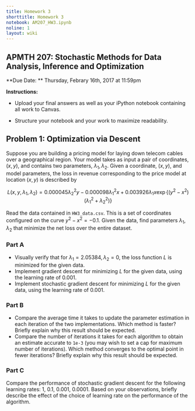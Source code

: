 ```yaml
---
title: Homework 3
shorttitle: Homework 3
notebook: AM207_HW3.ipynb
noline: 1
layout: wiki
---
```



## APMTH 207:  Stochastic Methods for Data Analysis, Inference and Optimization

**Due Date: ** Thursday, Febrary 16th, 2017 at 11:59pm

**Instructions:**

- Upload your final answers as well as your iPython notebook containing all work to Canvas.

- Structure your notebook and your work to maximize readability.

## Problem 1: Optimization via Descent

Suppose you are building a pricing model for laying down telecom cables over a geographical region. Your model takes as input a pair of  coordinates, $(x, y)$, and contains two parameters, $\lambda_1, \lambda_2$. Given a coordinate, $(x, y)$, and model parameters, the loss in revenue corresponding to the price model at location $(x, y)$ is described by

$$
L(x, y, \lambda_1, \lambda_2) = 0.000045\lambda_2^2 y - 0.000098\lambda_1^2 x + 0.003926\lambda_1 x\exp\left\{\left(y^2 - x^2\right)\left(\lambda_1^2 + \lambda_2^2\right)\right\}
$$

Read the data contained in `HW3_data.csv`. This is a set of coordinates configured on the curve $y^2 - x^2 = -0.1$. Given the data, find parameters $\lambda_1, \lambda_2$ that minimize the net loss over the entire dataset.

### Part A
- Visually verify that for $\lambda_1 = 2.05384, \lambda_2 = 0$, the loss function $L$ is minimized for the given data.
- Implement gradient descent for minimizing $L$ for the given data, using the learning rate of 0.001.
- Implement stochastic gradient descent for minimizing $L$ for the given data, using the learning rate of 0.001.

### Part B
- Compare the average time it takes to update the parameter estimation in each iteration of the two implementations. Which method is faster? Briefly explain why this result should be expected.
- Compare the number of iterations it takes for each algorithm to obtain an estimate accurate to `1e-3` (you may wish to set a cap for maximum number of iterations). Which method converges to the optimal point in fewer iterations? Briefly explain why this result should be expected.

### Part C
Compare the performance of stochastic gradient descent for the following learning rates: 1, 0.1, 0.001, 0.0001. Based on your observations, briefly describe the effect of the choice of learning rate on the performance of the algorithm.



```python

```

